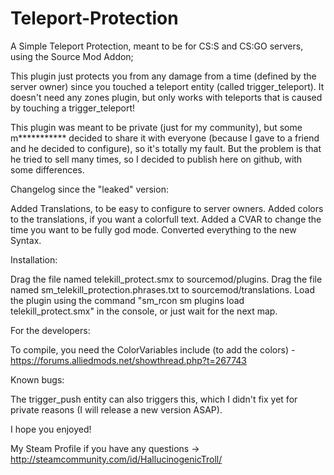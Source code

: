 # Teleport-Protection

A Simple Teleport Protection, meant to be for CS:S and CS:GO servers, using the Source Mod Addon;

This plugin just protects you from any damage from a time (defined by the server owner) since you touched a teleport entity (called trigger_teleport).
It doesn't need any zones plugin, but only works with teleports that is caused by touching a trigger_teleport!

This plugin was meant to be private (just for my community), but some m*********** decided to share it with everyone (because I gave to a friend and he decided to configure), so it's totally my fault.
But the problem is that he tried to sell many times, so I decided to publish here on github, with some differences.

Changelog since the "leaked" version:

Added Translations, to be easy to configure to server owners.
Added colors to the translations, if you want a colorfull text.
Added a CVAR to change the time you want to be fully god mode.
Converted everything to the new Syntax.

Installation:

Drag the file named telekill_protect.smx to sourcemod/plugins.
Drag the file named sm_telekill_protection.phrases.txt to sourcemod/translations.
Load the plugin using the command "sm_rcon sm plugins load telekill_protect.smx" in the console, or just wait for the next map.

For the developers:

To compile, you need the ColorVariables include (to add the colors) - https://forums.alliedmods.net/showthread.php?t=267743

Known bugs:

The trigger_push entity can also triggers this, which I didn't fix yet for private reasons (I will release a new version ASAP).

I hope you enjoyed!

My Steam Profile if you have any questions -> http://steamcommunity.com/id/HallucinogenicTroll/
